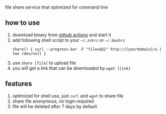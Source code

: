 file share service that optimized for command line

## how to use

1. download binary from [github actions](https://github.com/qianlifeng/tshare/actions) and start it
2. add following shell script to your `~/.zshrc` or `~/.bashrc`
   ```
   share() { curl --progress-bar -F "file=@$1" http://[yourdomain]/u | tee /dev/null }   
   ```
3. use `share [file]` to upload file
4. you will get a link that can be downloaded by `wget [link]`

## features

1. optimized for shell use, just `curl` and `wget` to share file
2. share file anonymous, no login required
3. file will be deleted after 7 days by default